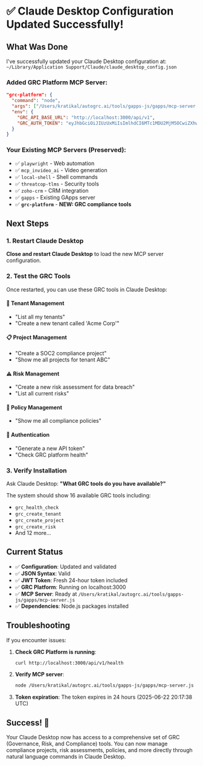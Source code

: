 # ✅ Claude Desktop Configuration Updated Successfully!

## What Was Done

I've successfully updated your Claude Desktop configuration at:
`~/Library/Application Support/Claude/claude_desktop_config.json`

### Added GRC Platform MCP Server:
```json
"grc-platform": {
  "command": "node",
  "args": ["/Users/kratikal/autogrc.ai/tools/gapps-js/gapps/mcp-server.js"],
  "env": {
    "GRC_API_BASE_URL": "http://localhost:3000/api/v1",
    "GRC_AUTH_TOKEN": "eyJhbGciOiJIUzUxMiIsImlhdCI6MTc1MDU2MjM5OCwiZXhwIjoxNzUwNjQ4Nzk4fQ.eyJpZCI6Imcyd3ZtcWFrIn0.JiBJ5NEXbaEXLglFODN2gcS2pFYWGnB3zF7kn4vjzHNFeIVWYlZtVC_mYpdjCao7nxo5L52SzAUZN1CIDm_ZSw"
  }
}
```

### Your Existing MCP Servers (Preserved):
- ✅ `playwright` - Web automation
- ✅ `mcp_invideo_ai` - Video generation
- ✅ `local-shell` - Shell commands
- ✅ `threatcop-tlms` - Security tools
- ✅ `zoho-crm` - CRM integration
- ✅ `gapps` - Existing GApps server
- ✅ **`grc-platform`** - **NEW: GRC compliance tools**

## Next Steps

### 1. Restart Claude Desktop
**Close and restart Claude Desktop** to load the new MCP server configuration.

### 2. Test the GRC Tools
Once restarted, you can use these GRC tools in Claude Desktop:

#### 🏢 **Tenant Management**
- "List all my tenants"
- "Create a new tenant called 'Acme Corp'"

#### 📋 **Project Management**  
- "Create a SOC2 compliance project"
- "Show me all projects for tenant ABC"

#### ⚠️ **Risk Management**
- "Create a new risk assessment for data breach"
- "List all current risks"

#### 📄 **Policy Management**
- "Show me all compliance policies"

#### 🔐 **Authentication**
- "Generate a new API token"
- "Check GRC platform health"

### 3. Verify Installation
Ask Claude Desktop: **"What GRC tools do you have available?"**

The system should show 16 available GRC tools including:
- `grc_health_check`
- `grc_create_tenant`
- `grc_create_project`
- `grc_create_risk`
- And 12 more...

## Current Status
- ✅ **Configuration**: Updated and validated
- ✅ **JSON Syntax**: Valid
- ✅ **JWT Token**: Fresh 24-hour token included
- ✅ **GRC Platform**: Running on localhost:3000
- ✅ **MCP Server**: Ready at `/Users/kratikal/autogrc.ai/tools/gapps-js/gapps/mcp-server.js`
- ✅ **Dependencies**: Node.js packages installed

## Troubleshooting

If you encounter issues:

1. **Check GRC Platform is running**:
   ```bash
   curl http://localhost:3000/api/v1/health
   ```

2. **Verify MCP server**:
   ```bash
   node /Users/kratikal/autogrc.ai/tools/gapps-js/gapps/mcp-server.js
   ```

3. **Token expiration**: The token expires in 24 hours (2025-06-22 20:17:38 UTC)

## Success! 🎉

Your Claude Desktop now has access to a comprehensive set of GRC (Governance, Risk, and Compliance) tools. You can now manage compliance projects, risk assessments, policies, and more directly through natural language commands in Claude Desktop.